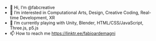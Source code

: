 - 👋 Hi, I’m @fabcreative
- 👀 I’m interested in Computational Arts, Design, Creative Coding, Real-time Development, XR
- 🌱 I’m currently playing with Unity, Blender, HTML/CSS/JavaScript, Three.js, p5.js
- 📫 How to reach me https://linktr.ee/fabioardemagni

<!---
fabcreative/fabcreative is a ✨ special ✨ repository because its `README.md` (this file) appears on your GitHub profile.
You can click the Preview link to take a look at your changes.
--->

